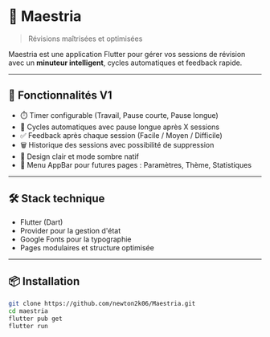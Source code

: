 # 📘 Maestria
> Révisions maîtrisées et optimisées

Maestria est une application Flutter pour gérer vos sessions de révision avec un **minuteur intelligent**, cycles automatiques et feedback rapide.

---

## 🚀 Fonctionnalités V1
- ⏱️ Timer configurable (Travail, Pause courte, Pause longue)
- 🔄 Cycles automatiques avec pause longue après X sessions
- ✅ Feedback après chaque session (Facile / Moyen / Difficile)
- 🗑️ Historique des sessions avec possibilité de suppression
- 🎨 Design clair et mode sombre natif
- 📂 Menu AppBar pour futures pages : Paramètres, Thème, Statistiques

---

## 🛠️ Stack technique
- Flutter (Dart)
- Provider pour la gestion d'état
- Google Fonts pour la typographie
- Pages modulaires et structure optimisée

---

## 📦 Installation
```bash
git clone https://github.com/newton2k06/Maestria.git
cd maestria
flutter pub get
flutter run
